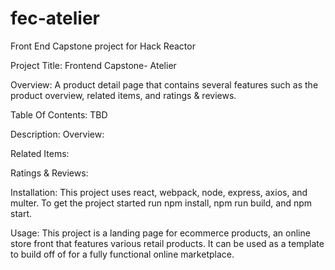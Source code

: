 # fec-atelier
Front End Capstone project for Hack Reactor

Project Title: Frontend Capstone- Atelier

Overview: A product detail page that contains several features such as the product overview, related items, and ratings & reviews.

Table Of Contents: TBD

Description: 
  Overview:
  
  Related Items:
  
  Ratings & Reviews:
  
Installation: This project uses react, webpack, node, express, axios, and multer. To get the project started run npm install, npm run build, and npm start.

Usage: This project is a landing page for ecommerce products, an online store front that features various retail products. It can be used as a template to build off of for a fully functional online marketplace. 
